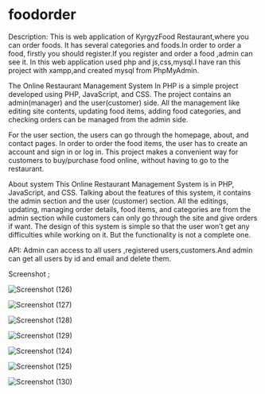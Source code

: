 # foodorder

Description: This is web application of KyrgyzFood Restaurant,where you can order foods. It has several categories and foods.In order to order a food, firstly you should register.If you register and order a food ,admin can see it. In this web application used php and js,css,mysql.I have ran this project with xampp,and created mysql from PhpMyAdmin.

The Online Restaurant Management System In PHP is a simple project developed using PHP, JavaScript, and CSS. The project contains an admin(manager) and the user(customer) side. All the management like editing site contents, updating food items, adding food categories, and checking orders can be managed from the admin side.

For the user section, the users can go through the homepage, about, and contact pages. In order to order the food items, the user has to create an account and sign in or log in. This project makes a convenient way for customers to buy/purchase food online, without having to go to the restaurant.

About system
This Online Restaurant Management System is in PHP, JavaScript, and CSS. Talking about the features of this system, it contains the admin section and the user (customer) section. All the editings, updating, managing order details, food items, and categories are from the admin section while customers can only go through the site and give orders if want. The design of this system is simple so that the user won’t get any difficulties while working on it. But the functionality is not a complete one.


API: Admin can access to all users ,registered users,customers.And admin can get all users by id and email and delete them.

Screenshot ;

![Screenshot (126)](https://user-images.githubusercontent.com/65682383/171113667-638abf5b-4d0f-4781-a368-b61ce380ae77.png)

![Screenshot (127)](https://user-images.githubusercontent.com/65682383/171113709-ee77a34d-f08e-4af8-b944-ee3070da814c.png)

![Screenshot (128)](https://user-images.githubusercontent.com/65682383/171113738-0485fd67-65d0-4e1a-b757-00153c9827e2.png)

![Screenshot (129)](https://user-images.githubusercontent.com/65682383/171113757-7954c961-da39-4d80-b460-632085e3b151.png)

![Screenshot (124)](https://user-images.githubusercontent.com/65682383/171113790-c03394e0-7530-46f2-9fab-b168b10f3472.png)

![Screenshot (125)](https://user-images.githubusercontent.com/65682383/171113807-1d9f9550-f360-4988-a2ca-f772b67de4ab.png)

![Screenshot (130)](https://user-images.githubusercontent.com/65682383/171113838-e5f3c648-dd5e-4cbf-b322-6a061cc15567.png)

